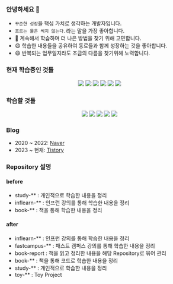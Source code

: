 ### 안녕하세요 👋

- `꾸준한 성장`을 핵심 가치로 생각하는 개발자입니다.
- `흐르는 물은 썩지 않는다.`라는 말을 가장 좋아합니다.
- 🤔 계속해서 학습하며 더 나은 방법을 찾기 위해 고민합니다.
- 😄 학습한 내용들을 공유하여 동료들과 함께 성장하는 것을 좋아합니다.
- 😄 반복되는 업무일지라도 조금의 다름을 찾기위해 노력합니다.

[//]: # (- [Notion 소개 페이지]&#40;https://www.notion.so/708825a576944ddbba0735c98ae7ba36?pvs=4&#41;)

### 현재 학습중인 것들

[//]: # (<img src="https://img.shields.io/badge/Typescript-3178C6?style=flat&logo=Typescript&logoColor=white"/>)
[//]: # (<img src="https://img.shields.io/badge/Spring Security OAuth2-6DB33F?style=flat&logo=Spring Security&logoColor=white"/>)
[//]: # (<img src="https://img.shields.io/badge/Jenkins-white?style=flat&logo=jenkins&logoColor=d24939"/>)
[//]: # (<img src="https://img.shields.io/badge/Redis-white?style=flat&logo=redis&logoColor=d2382d"/>)
[//]: # (<img src="https://img.shields.io/badge/Vue.js 3-4FC08D?style=flat&logo=Vue.js&logoColor=white"/>)

<div align="center">
<img src="https://img.shields.io/badge/Apache-d22128?style=flat&logo=apache&logoColor=black"/>
<img src="https://img.shields.io/badge/Apache Tomcat-F8DC75?style=flat&logo=apachetomcat&logoColor=black"/>
<img src="https://img.shields.io/badge/Nginx-009639?style=flat&logo=nginx&logoColor=white"/>
<img src="https://img.shields.io/badge/Docker-2496ED?style=flat&logo=Docker&logoColor=white"/>
<img src="https://img.shields.io/badge/Amazon AWS-orange?style=flat&logo=amazonaws&logoColor=white"/>
<img src="https://img.shields.io/badge/Spring WebFlux-6DB33F?style=flat&logo=Spring&logoColor=white"/>
</div>

### 학습할 것들

<div align="center">
<img src="https://img.shields.io/badge/Apache Kafka-black?style=flat&logo=ApacheKafka&logoColor=white"/>
<img src="https://img.shields.io/badge/Node.js-339933?style=flat&logo=Node.js&logoColor=white"/>
<img src="https://img.shields.io/badge/NestJS-E0234E?style=flat&logo=nestjs&logoColor=black"/>
<img src="https://img.shields.io/badge/Elastic Search-005571?style=flat&logo=elasticsearch&logoColor=black"/>
<img src="https://img.shields.io/badge/Kotlin-7F52FF?style=flat&logo=kotlin&logoColor=black"/>
</div>

### Blog

- 2020 ~ 2022: [Naver](https://blog.naver.com/shyoon991)
- 2023 ~ 현재: [Tistory](https://soono-991.tistory.com/)

### Repository 설명

#### before

- study-** : 개인적으로 학습한 내용을 정리
- inflearn-** : 인프런 강의를 통해 학습한 내용을 정리
- book-** : 책을 통해 학습한 내용을 정리

#### after

- inflearn-** : 인프런 강의를 통해 학습한 내용을 정리
- fastcampus-** : 패스트 캠퍼스 강의를 통해 학습한 내용을 정리
- book-report : 책을 읽고 정리한 내용을 해당 Repository로 묶어 관리
- book-** : 책을 통해 코드로 학습한 내용을 정리
- study-** : 개인적으로 학습한 내용을 정리
- toy-** : Toy Project
